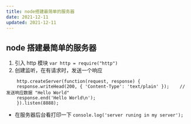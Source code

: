 ```yaml
---
title: node搭建最简单的服务器
date: 2021-12-11
updated: 2021-12-11
---
```


## node 搭建最简单的服务器

1. 引入 http 模块
   `var http = require("http")`
2. 创建监听，在有请求时，发送一个响应

```
    http.createServer(function(request, response) {
    response.writeHead(200, { 'Content-Type': 'text/plain' });    // 发送响应数据 "Hello World"
    response.end('Hello World\n');
    }).listen(8888);

```

- 在服务器后台看打印一下
  `console.log('server runing in my server');`
